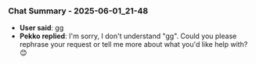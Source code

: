 ### Chat Summary - 2025-06-01_21-48

- **User said**: gg
- **Pekko replied**: I'm sorry, I don't understand "gg". Could you please rephrase your request or tell me more about what you'd like help with? 😊
